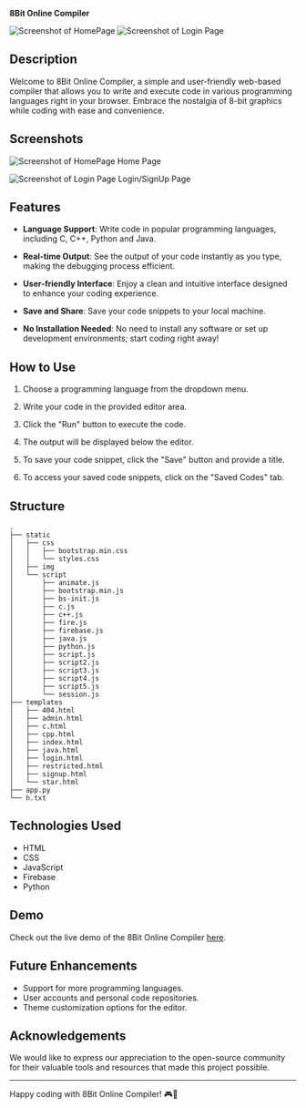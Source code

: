 **8Bit Online Compiler**


![Screenshot of HomePage](https://firebasestorage.googleapis.com/v0/b/myblog-8800d.appspot.com/o/manifest%2FgithubPinned%2Fcompiler.jpeg?alt=media&token=cb347532-004f-4d55-acd8-7451987be3ff)
![Screenshot of Login Page](https://firebasestorage.googleapis.com/v0/b/myblog-8800d.appspot.com/o/manifest%2FgithubPinned%2Fcompilerlogin.jpeg?alt=media&token=31b393b5-f8a3-49ef-943a-cdd0cb82610a)


## Description

Welcome to 8Bit Online Compiler, a simple and user-friendly web-based compiler that allows you to write and execute code in various programming languages right in your browser. Embrace the nostalgia of 8-bit graphics while coding with ease and convenience.

## Screenshots
![Screenshot of HomePage](https://firebasestorage.googleapis.com/v0/b/myblog-8800d.appspot.com/o/manifest%2FgithubPinned%2Fcompiler.jpeg?alt=media&token=cb347532-004f-4d55-acd8-7451987be3ff)
Home Page 

![Screenshot of Login Page](https://firebasestorage.googleapis.com/v0/b/myblog-8800d.appspot.com/o/manifest%2FgithubPinned%2Fcompilerlogin.jpeg?alt=media&token=31b393b5-f8a3-49ef-943a-cdd0cb82610a)
Login/SignUp Page
## Features

- **Language Support**: Write code in popular programming languages, including C, C++, Python and Java.

- **Real-time Output**: See the output of your code instantly as you type, making the debugging process efficient.

- **User-friendly Interface**: Enjoy a clean and intuitive interface designed to enhance your coding experience.

- **Save and Share**: Save your code snippets to your local machine.

- **No Installation Needed**: No need to install any software or set up development environments; start coding right away!

## How to Use

1. Choose a programming language from the dropdown menu.

2. Write your code in the provided editor area.

3. Click the "Run" button to execute the code.

4. The output will be displayed below the editor.

5. To save your code snippet, click the "Save" button and provide a title.

6. To access your saved code snippets, click on the "Saved Codes" tab.

## Structure
```
.
├── static
│   ├── css
│   │   ├── bootstrap.min.css
│   │   └── styles.css
│   ├── img
│   └── script
│       ├── animate.js
│       ├── bootstrap.min.js
│       ├── bs-init.js
│       ├── c.js
│       ├── c++.js
│       ├── fire.js
│       ├── firebase.js
│       ├── java.js
│       ├── python.js
│       ├── script.js
│       ├── script2.js
│       ├── script3.js
│       ├── script4.js
│       ├── script5.js
│       └── session.js
├── templates
│   ├── 404.html
│   ├── admin.html
│   ├── c.html
│   ├── cpp.html
│   ├── index.html
│   ├── java.html
│   ├── login.html
│   ├── restricted.html
│   ├── signup.html
│   └── star.html
├── app.py
└── h.txt

```

## Technologies Used

- HTML
- CSS
- JavaScript
- Firebase
- Python

## Demo

Check out the live demo of the 8Bit Online Compiler [here](http://207.246.112.202:8080).

## Future Enhancements

- Support for more programming languages.
- User accounts and personal code repositories.
- Theme customization options for the editor.


## Acknowledgements

We would like to express our appreciation to the open-source community for their valuable tools and resources that made this project possible.

---
Happy coding with 8Bit Online Compiler! 🎮🚀
